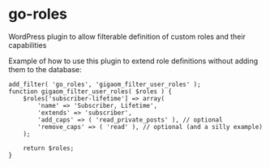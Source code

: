 go-roles
========

WordPress plugin to allow filterable definition of custom roles and their capabilities

Example of how to use this plugin to extend role definitions without adding them to the database:

```
add_filter( 'go_roles', 'gigaom_filter_user_roles' );
function gigaom_filter_user_roles( $roles ) {
    $roles['subscriber-lifetime'] => array(
        'name' => 'Subscriber, Lifetime',
        'extends' => 'subscriber',
        'add_caps' => ( 'read_private_posts' ), // optional
        'remove_caps' => ( 'read' ), // optional (and a silly example)
    );
 
    return $roles;
}
```

